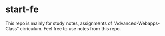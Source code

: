# start-fe
 
This repo is mainly for study notes, assignments of "Advanced-Webapps-Class" cirriculum.
Feel free to use notes from this repo.
